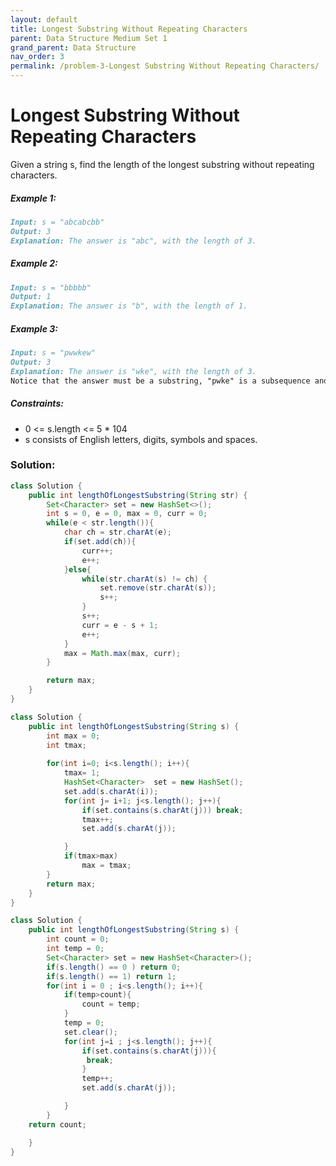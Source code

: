 ```yaml
---
layout: default
title: Longest Substring Without Repeating Characters
parent: Data Structure Medium Set 1
grand_parent: Data Structure
nav_order: 3
permalink: /problem-3-Longest Substring Without Repeating Characters/
---
```

# Longest Substring Without Repeating Characters
Given a string s, find the length of the longest
substring
without repeating characters.

##### Example 1:
```markdown
Input: s = "abcabcbb"
Output: 3
Explanation: The answer is "abc", with the length of 3.
```
##### Example 2:
```markdown
Input: s = "bbbbb"
Output: 1
Explanation: The answer is "b", with the length of 1.
```
##### Example 3:
```markdown
Input: s = "pwwkew"
Output: 3
Explanation: The answer is "wke", with the length of 3.
Notice that the answer must be a substring, "pwke" is a subsequence and not a substring.
```
##### Constraints:
* 0 <= s.length <= 5 * 104
* s consists of English letters, digits, symbols and spaces.

### Solution: 
```java
class Solution {
    public int lengthOfLongestSubstring(String str) {
        Set<Character> set = new HashSet<>();
        int s = 0, e = 0, max = 0, curr = 0;
        while(e < str.length()){
            char ch = str.charAt(e);
            if(set.add(ch)){
                curr++;
                e++;
            }else{
                while(str.charAt(s) != ch) {
                    set.remove(str.charAt(s));
                    s++;
                }
                s++;
                curr = e - s + 1;
                e++;
            }
            max = Math.max(max, curr);
        }

        return max;
    }
}
```
```java
class Solution {
    public int lengthOfLongestSubstring(String s) {
        int max = 0;
        int tmax;
        
        for(int i=0; i<s.length(); i++){
            tmax= 1;
            HashSet<Character>  set = new HashSet();
            set.add(s.charAt(i));
            for(int j= i+1; j<s.length(); j++){
                if(set.contains(s.charAt(j))) break;
                tmax++;
                set.add(s.charAt(j));

            }
            if(tmax>max)
                max = tmax;
        }
        return max;
    }
}
```
```java
class Solution {
    public int lengthOfLongestSubstring(String s) {
        int count = 0;
        int temp = 0;
        Set<Character> set = new HashSet<Character>();
        if(s.length() == 0 ) return 0;
        if(s.length() == 1) return 1;
        for(int i = 0 ; i<s.length(); i++){
            if(temp>count){
                count = temp;
            }
            temp = 0;
            set.clear();
            for(int j=i ; j<s.length(); j++){
                if(set.contains(s.charAt(j))){
                 break;
                }
                temp++;
                set.add(s.charAt(j)); 

            }
        }
    return count;

    }
}
```